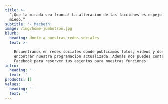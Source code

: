 ```yaml
---
title: >-
  “¡Que la mirada sea franca! La alteración de las facciones es espejo del
  miedo.” 
subtitle: '- Macbeth'
image: /img/home-jumbotron.jpg
blurb:
  heading: Únete a nuestras redes sociales
  text: >-

    Encuéntranos en redes sociales donde publicamos fotos, videos y donde puedes
    encontrar nuestra programación actualizada. Además nos puedes contactar por
    Facebook para reserver tus asientos para nuestras funciones.
intro:
  heading: ''
  text: ''
products: []
values:
  heading: ''
  text: ''
---
```


